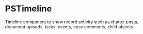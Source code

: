 # PSTimeline
Timeline component to show record activity such as chatter posts, document uploads, tasks, events, case comments, child objects

